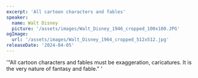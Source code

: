 ```yaml
---
excerpt: 'All cartoon characters and fables'
speaker:
  name: Walt Disney
  picture: '/assets/images/Walt_Disney_1946_cropped_100x100.JPG'
ogImage:
  url: '/assets/images/Walt_Disney_1964_cropped_512x512.jpg'
releaseDate: '2024-04-05'
---
```


'"All cartoon characters and fables must be exaggeration, caricatures. It is the very nature of fantasy and fable."'
